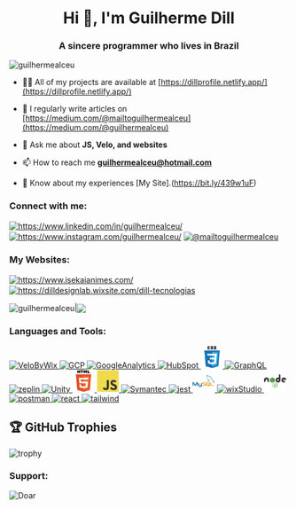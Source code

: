 <h1 align="center">Hi 👋, I'm Guilherme Dill</h1>
<h3 align="center">A sincere programmer who lives in Brazil</h3>

<p align="left"> <img src="https://komarev.com/ghpvc/?username=guilhermealceu&label=Profile%20views&color=0e75b6&style=flat" alt="guilhermealceu"/> </p>


- 👨‍💻 All of my projects are available at [https://dillprofile.netlify.app/](https://dillprofile.netlify.app/)

- 📝 I regularly write articles on [https://medium.com/@mailtoguilhermealceu](https://medium.com/@guilhermealceu)

- 💬 Ask me about **JS, Velo, and websites**

- 📫 How to reach me **guilhermealceu@hotmail.com**

- 📄 Know about my experiences [My Site].(https://bit.ly/439w1uF)

<h3 align="left">Connect with me:</h3>
<p align="left">
<a href="https://linkedin.com/in/guilhermealceu/" target="blank"><img align="center" src="https://raw.githubusercontent.com/rahuldkjain/github-profile-readme-generator/master/src/images/icons/Social/linked-in-alt.svg" alt="https://www.linkedin.com/in/guilhermealceu/" height="30" width="40" /></a>
<a href="https://www.instagram.com/guilhermealceu/" target="blank"><img align="center" src="https://raw.githubusercontent.com/rahuldkjain/github-profile-readme-generator/master/src/images/icons/Social/instagram.svg" alt="https://www.instagram.com/guilhermealceu/" height="30" width="40" /></a>
<a href="https://medium.com/@mailtoguilhermealceu" target="blank"><img align="center" src="https://raw.githubusercontent.com/rahuldkjain/github-profile-readme-generator/master/src/images/icons/Social/medium.svg" alt="@mailtoguilhermealceu" height="30" width="40" /></a>
</p>

<h3 align="left">My Websites:</h3>
<p align="left">
<a href="https://www.isekaianimes.com/" target="blank"><img align="center" src="https://static.wixstatic.com/media/11cb05_db982f8e5563438783313008ec92549c%7Emv2.png/v1/fill/w_192%2Ch_192%2Clg_1%2Cusm_0.66_1.00_0.01/11cb05_db982f8e5563438783313008ec92549c%7Emv2.png" alt="https://www.isekaianimes.com/" height="40" width="40" /></a>
<a href="https://dilldesignlab.wixsite.com/dill-tecnologias" target="blank"><img align="center" src="https://img-wixmp-a9a8500ac7c5cd8136e17898.wixmp.com/11cb051e-f08a-4ed3-8f91-4e6c1e2a55f1/1682000447299/TESTE%203.png" alt="https://dilldesignlab.wixsite.com/dill-tecnologias" height="30" width="90" /></a>
</p>

<img align="center" src="https://github-readme-stats.vercel.app/api?username=guilhermealceu&layout=compact&theme=transparent&show_icons=true&count_private=true&include_all_commits=true" alt="guilhermealceu" />|<img align="center" src="https://github-readme-stats.vercel.app/api/top-langs/?username=guilhermealceu&theme=transparent&include_all_commits=true" />

<h3 align="left">Languages and Tools:</h3>
<p align="left"> 
<a href="https://dev.wix.com/docs/develop-websites/articles/getting-started/resources/about-velo-by-wix" target="_blank" rel="noreferrer"> <img src="https://shoonia.gallerycdn.vsassets.io/extensions/shoonia/vscode-corvid/4.0.0/1641410585841/Microsoft.VisualStudio.Services.Icons.Default" alt="VeloByWix" width="40" height="40"/> </a> 
<a href="https://cloud.google.com/" target="_blank" rel="noreferrer"> <img src="https://www.vectorlogo.zone/logos/google_cloud/google_cloud-icon.svg" alt="GCP" width="40" height="40"/> </a> 
<a href="https://developers.google.com/analytics" target="_blank" rel="noreferrer"> <img src="https://www.vectorlogo.zone/logos/google_analytics/google_analytics-icon.svg" alt="GoogleAnalytics" width="40" height="40"/> </a>
<a href="https://br.hubspot.com/" target="_blank" rel="noreferrer"> <img src="https://www.vectorlogo.zone/logos/hubspot/hubspot-icon.svg" alt="HubSpot" width="40" height="40"/> </a>
<a href="https://www.w3schools.com/css/" target="_blank" rel="noreferrer"> <img src="https://raw.githubusercontent.com/devicons/devicon/master/icons/css3/css3-original-wordmark.svg" alt="css3" width="40" height="40"/> </a>
<a href="https://graphql.org/" target="_blank" rel="noreferrer"> <img src="https://www.vectorlogo.zone/logos/graphql/graphql-icon.svg" alt="GraphQL" width="40" height="40"/> </a>
<a href="https://zeplin.io/" target="_blank" rel="noreferrer"> <img src="https://www.vectorlogo.zone/logos/zeplinio/zeplinio-icon.svg" alt="zeplin" width="40" height="40"/> </a>
<a href="https://unity.com/pt" target="_blank" rel="noreferrer"> <img src="https://www.vectorlogo.zone/logos/unity3d/unity3d-icon.svg" alt="Unity" width="40" height="40"/> </a>
<a href="https://www.w3.org/html/" target="_blank" rel="noreferrer"> <img src="https://raw.githubusercontent.com/devicons/devicon/master/icons/html5/html5-original-wordmark.svg" alt="html5" width="40" height="40"/> </a> 
<a href="https://developer.mozilla.org/en-US/docs/Web/JavaScript" target="_blank" rel="noreferrer"> <img src="https://raw.githubusercontent.com/devicons/devicon/master/icons/javascript/javascript-original.svg" alt="javascript" width="40" height="40"/> </a> 
<a href="https://sep.securitycloud.symantec.com/v2/landing" target="_blank" rel="noreferrer"> <img src="https://www.vectorlogo.zone/logos/symantec/symantec-icon.svg" alt="Symantec" width="40" height="40"/> </a>
<a href="https://www.microsoft.com/pt-br/power-platform/products/power-bi" target="_blank" rel="noreferrer"> <img src="https://www.vectorlogo.zone/logos/microsoft_powerbi/microsoft_powerbi-icon.svg" alt="jest" width="40" height="40"/> </a> 
<a href="https://www.mysql.com/" target="_blank" rel="noreferrer"> <img src="https://raw.githubusercontent.com/devicons/devicon/master/icons/mysql/mysql-original-wordmark.svg" alt="mysql" width="40" height="40"/> </a>
<a href="https://wix.com/" target="_blank" rel="noreferrer"> <img src="https://www.vectorlogo.zone/logos/wix/wix-icon.svg" alt="wixStudio" width="40" height="40"/> </a>
<a href="https://nodejs.org" target="_blank" rel="noreferrer"> <img src="https://raw.githubusercontent.com/devicons/devicon/master/icons/nodejs/nodejs-original-wordmark.svg" alt="nodejs" width="40" height="40"/> </a> 
<a href="https://postman.com" target="_blank" rel="noreferrer"> <img src="https://www.vectorlogo.zone/logos/getpostman/getpostman-icon.svg" alt="postman" width="40" height="40"/> </a>
<a href="https://sentry.io/welcome/" target="_blank" rel="noreferrer"> <img src="https://www.vectorlogo.zone/logos/sentryio/sentryio-icon.svg" alt="react" width="40" height="40"/> </a>
<a href="https://www.apache.org/" target="_blank" rel="noreferrer"> <img src="https://www.vectorlogo.zone/logos/apache/apache-ar21.svg" alt="tailwind" width="40" height="40"/> </a> 
 </p>

## 🏆 GitHub Trophies

![trophy](https://github-profile-trophy.vercel.app/?username=guilhermealceu&layout=compact&theme=flat&column=4&row=1)

<h3 align="left">Support:</h3>
<p><a href="https://livepix.gg/guilligamer"> <img align="left" src="https://pbs.twimg.com/profile_images/1499159563081244672/tWvzZWKI_400x400.png" height="50" width="50" alt="Doar" /></a></p><br><br>
